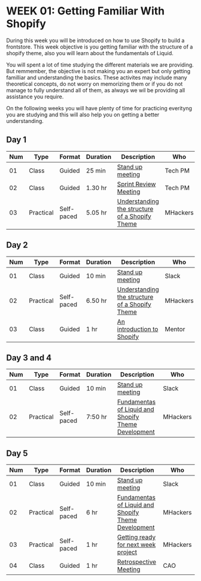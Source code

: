 # WEEK 01: Getting Familiar With Shopify
 
During this week you will be introduced on how to use Shopify to build a frontstore. This week objective is you getting familiar with the structure of a shopify theme, also you will learn about the fundamentals of Liquid.
 
You will spent a lot of time studying the different materials we are providing. But remmember, the objective is not making you an expert but only getting familliar and understanding the basics. These activites may include many theoretical concepts, do not worry on memorizing them or if you do not manage to fully understand all of them, as always we wil be providing all assistance you require.
 
On the following weeks you will have plenty of time for practicing everityng you are studying and this will also help you on getting a better understanding.

## Day 1

Num | Type | Format | Duration | Description | Who
-- | -- | -- | -- | -- | --
01 | Class |Guided | 25 min | [Stand up meeting](https://github.com/magma-labs/MagmaHackers/blob/master/module-01/week-02/day-02/01-Stand%20up%20meeting.md) | Tech PM
02 | Class |Guided | 1.30 hr | [Sprint Review Meeting](https://github.com/magma-labs/MagmaHackers/blob/master/module-02/week-01/topics/sprint-review-meeting.md) | Tech PM
03 | Practical | Self-paced | 5.05 hr | [Understanding the structure of a Shopify Theme](https://github.com/magma-labs/MagmaHackers/blob/master/module-02/week-01/topics/slate.md) | MHackers

## Day 2

Num | Type | Format | Duration | Description | Who
-- | -- | -- | -- | -- | --
01 | Class |Guided | 10 min| [Stand up meeting](https://github.com/magma-labs/MagmaHackers/blob/master/module-01/week-02/day-02/01-Stand%20up%20meeting.md) | Slack
02 | Practical | Self-paced | 6.50 hr | [Understanding the structure of a Shopify Theme](https://github.com/magma-labs/MagmaHackers/blob/master/module-02/week-01/topics/slate.md) | MHackers
03 | Class | Guided | 1 hr | [An introduction to Shopify](https://github.com/magma-labs/MagmaHackers/blob/master/module-02/week-01/topics/introduction-to-shopify.md) | Mentor

## Day 3 and 4

Num | Type | Format | Duration | Description | Who
-- | -- | -- | -- | -- | --
01 | Class |Guided | 10 min | [Stand up meeting](https://github.com/magma-labs/MagmaHackers/blob/master/module-01/week-02/day-02/01-Stand%20up%20meeting.md) | Slack
02 | Practical | Self-paced | 7:50 hr | [Fundamentas of Liquid and Shopify Theme Development](https://github.com/magma-labs/MagmaHackers/blob/master/module-02/week-01/topics/liquid-shopify-dev.md) | MHackers

## Day 5

Num | Type | Format | Duration | Description | Who
-- | -- | -- | -- | -- | --
01 | Class |Guided | 10 min | [Stand up meeting](https://github.com/magma-labs/MagmaHackers/blob/master/module-01/week-02/day-02/01-Stand%20up%20meeting.md) | Slack
02 | Practical | Self-paced | 6 hr | [Fundamentas of Liquid and Shopify Theme Development](https://github.com/magma-labs/MagmaHackers/blob/master/module-02/week-01/topics/liquid-shopify-dev.md) | MHackers
03 | Practical | Self-paced | 1 hr | [Getting ready for next week project](https://github.com/magma-labs/MagmaHackers/blob/master/module-02/week-01/topics/getting-ready.md) | MHackers
04 | Class |Guided | 1 hr | [Retrospective  Meeting](https://github.com/magma-labs/MagmaHackers/blob/master/module-01/week-03/day-01/01-Retrospective%20meeting.md) | CAO



